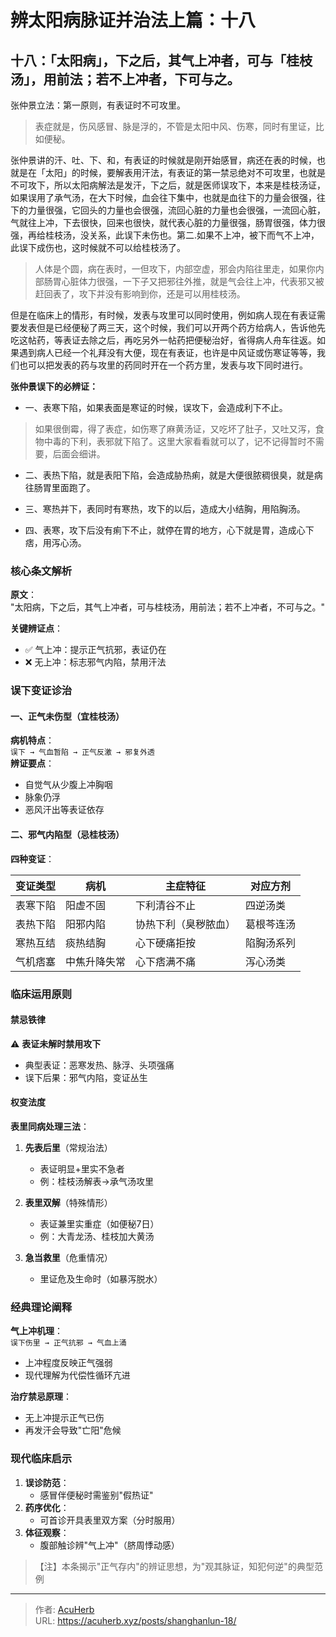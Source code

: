# 辨太阳病脉证并治法上篇：十八


## 十八：「太阳病」，下之后，其气上冲者，可与「桂枝汤」，用前法；若不上冲者，下可与之。

<!--more-->

张仲景立法：第一原则，有表证时不可攻里。

> 表症就是，伤风感冒、脉是浮的，不管是太阳中风、伤寒，同时有里证，比如便秘。

张仲景讲的汗、吐、下、和，有表证的时候就是刚开始感冒，病还在表的时候，也就是在「太阳」的时候，要解表用汗法，有表证的第一禁忌绝对不可攻里，也就是不可攻下，所以太阳病解法是发汗，下之后，就是医师误攻下，本来是桂枝汤证，如果误用了承气汤，在大下时候，血会往下集中，也就是血往下的力量会很强，往下的力量很强，它回头的力量也会很强，流回心脏的力量也会很强，一流回心脏，气就往上冲，下去很快，回来也很快，就代表心脏的力量很强，肠胃很强，体力很强，再给桂枝汤，没关系，此误下未伤也。第二.如果不上冲，被下而气不上冲，此误下成伤也，这时候就不可以给桂枝汤了。

> 人体是个圆，病在表时，一但攻下，内部空虚，邪会内陷往里走，如果你内部肠胃心脏体力很强，一下子又把邪往外推，就是气会往上冲，代表邪又被赶回表了，攻下并没有影响到你，还是可以用桂枝汤。

但是在临床上的情形，有时候，发表与攻里可以同时使用，例如病人现在有表证需要发表但是已经便秘了两三天，这个时候，我们可以开两个药方给病人，告诉他先吃这帖药，等表证去除之后，再吃另外一帖药把便秘治好，省得病人舟车往返。如果遇到病人已经一个礼拜没有大便，现在有表证，也许是中风证或伤寒证等等，我们也可以把发表的药与攻里的药同时开在一个药方里，发表与攻下同时进行。

**张仲景误下的必辨证：**

- 一、表寒下陷，如果表面是寒证的时候，误攻下，会造成利下不止。

> 如果很倒霉，得了表症，如伤寒了麻黄汤证，又吃坏了肚子，又吐又泻，食物中毒的下利，表邪就下陷了。这里大家看看就可以了，记不记得暂时不需要，后面会细讲。

- 二、表热下陷，就是表阳下陷，会造成胁热痢，就是大便很脓稠很臭，就是病往肠胃里面跑了。

- 三、寒热并下，表同时有寒热，攻下的以后，造成大小结胸，用陷胸汤。

- 四、表寒，攻下后没有痢下不止，就停在胃的地方，心下就是胃，造成心下痞，用泻心汤。

### 核心条文解析
**原文**：  
"太阳病，下之后，其气上冲者，可与桂枝汤，用前法；若不上冲者，不可与之。"  

**关键辨证点**：  
- ✅ 气上冲：提示正气抗邪，表证仍在  
- ❌ 无上冲：标志邪气内陷，禁用汗法  

### 误下变证诊治

#### 一、正气未伤型（宜桂枝汤）
**病机特点**：  
`误下 → 气血暂陷 → 正气反激 → 邪复外透`  
**辨证要点**：  
- 自觉气从少腹上冲胸咽  
- 脉象仍浮  
- 恶风汗出等表证依存  

#### 二、邪气内陷型（忌桂枝汤）
**四种变证**：  

| 变证类型 | 病机                | 主症特征             | 对应方剂     |
|----------|---------------------|----------------------|--------------|
| 表寒下陷 | 阳虚不固            | 下利清谷不止         | 四逆汤类     |
| 表热下陷 | 阳邪内陷            | 协热下利（臭秽脓血） | 葛根芩连汤   |
| 寒热互结 | 痰热结胸            | 心下硬痛拒按         | 陷胸汤系列   |
| 气机痞塞 | 中焦升降失常        | 心下痞满不痛         | 泻心汤类     |

### 临床运用原则

#### 禁忌铁律
⚠️ **表证未解时禁用攻下**  
- 典型表证：恶寒发热、脉浮、头项强痛  
- 误下后果：邪气内陷，变证丛生  

#### 权变法度
**表里同病处理三法**：  
1. **先表后里**（常规治法）  
   - 表证明显+里实不急者  
   - 例：桂枝汤解表→承气汤攻里  

2. **表里双解**（特殊情形）  
   - 表证兼里实重症（如便秘7日）  
   - 例：大青龙汤、桂枝加大黄汤  

3. **急当救里**（危重情况）  
   - 里证危及生命时（如暴泻脱水）  

### 经典理论阐释
**气上冲机理**：  
`误下伤里 → 正气抗邪 → 气血上涌`  
- 上冲程度反映正气强弱  
- 现代理解为代偿性循环亢进  

**治疗禁忌原理**：  
- 无上冲提示正气已伤  
- 再发汗会导致"亡阳"危候  

### 现代临床启示
1. **误诊防范**：  
   - 感冒伴便秘时需鉴别"假热证"  
2. **药序优化**：  
   - 可首诊开具表里双方案（分时服用）  
3. **体征观察**：  
   - 腹部触诊辨"气上冲"（脐周悸动感）  

> 【注】本条揭示"正气存内"的辨证思想，为"观其脉证，知犯何逆"的典型范例

---

> 作者: [AcuHerb](https://acuherb.xyz)  
> URL: https://acuherb.xyz/posts/shanghanlun-18/  

